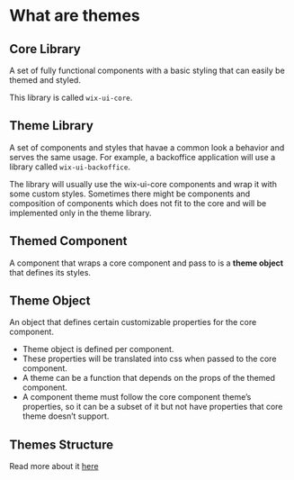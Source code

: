 # What are themes

## Core Library
A set of fully functional components with a basic styling that can easily be themed and styled.

 This library is called `wix-ui-core`.

## Theme Library
A set of components and styles that havae a common look a behavior and serves the same usage.
For example, a backoffice application will use a library called `wix-ui-backoffice`.

The library will usually use the wix-ui-core components and wrap it with some custom styles.
Sometimes there might be components and composition of components which does not fit to the core and will be implemented only in the theme library.

## Themed Component
A component that wraps a core component and pass to is a **theme object** that defines its styles.

## Theme Object
An object that defines certain customizable properties for the core component.

* Theme object is defined per component.
* These properties will be translated into css when passed to the core component.
* A theme can be a function that depends on the props of the themed component.
* A component theme must follow the core component theme’s properties, so it can be a subset of it but not have properties that core theme doesn’t support.

## Themes Structure
Read more about it [here](./THEMES_STRUCTURE.md)
